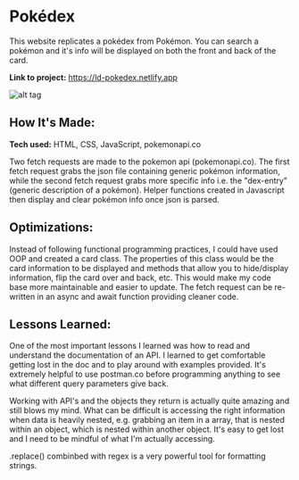 # Pokédex
This website replicates a pokédex from Pokémon. You can search a pokémon and it's info will be displayed on both the front and back of the card. 

**Link to project:** https://ld-pokedex.netlify.app

![alt tag](https://i.imgur.com/itKqjw3.png)

## How It's Made:

**Tech used:** HTML, CSS, JavaScript, pokemonapi.co

Two fetch requests are made to the pokemon api (pokemonapi.co). The first fetch request grabs the json file containing generic pokémon information, while the second fetch request grabs more specific info i.e. the "dex-entry" (generic description of a pokémon). Helper functions created in Javascript then display and clear pokémon info once json is parsed. 

## Optimizations:

Instead of following functional programming practices, I could have used OOP and created a card class. The properties of this class would be the card information to be displayed and methods that allow you to hide/display information, flip the card over and back, etc. This would make my code base more maintainable and easier to update. The fetch request can be re-written in an async and await function providing cleaner code.

## Lessons Learned:

One of the most important lessons I learned was how to read and understand the documentation of an API. I learned to get comfortable getting lost in the doc and to play around with examples provided. It's extremely helpful to use postman.co before programming anything to see what different query parameters give back. 

Working with API's and the objects they return is actually quite amazing and still blows my mind. What can be difficult is accessing the right information when data is heavily nested, e.g. grabbing an item in a array, that is nested within an object, which is nested within another object. It's easy to get lost and I need to be mindful of what I'm actually accessing.

.replace() combinbed with regex is a very powerful tool for formatting strings.  



